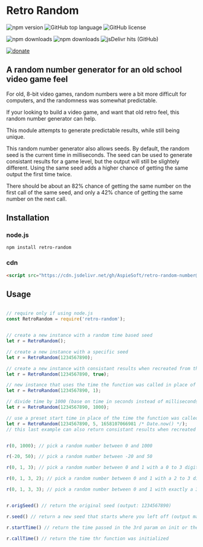 # Retro Random

![npm version](https://img.shields.io/npm/v/retro-random)
![GitHub top language](https://img.shields.io/github/languages/top/aspiesoft/retro-random-number)
![GitHub license](https://img.shields.io/github/license/aspiesoft/retro-random-number)

![npm downloads](https://img.shields.io/npm/dw/retro-random)
![npm downloads](https://img.shields.io/npm/dm/retro-random)
![jsDelivr hits (GitHub)](https://img.shields.io/jsdelivr/gh/hm/aspiesoft/retro-random-number)

[![donate](https://img.shields.io/badge/buy%20me%20a%20coffee-square-blue)](https://buymeacoffee.aspiesoft.com/)

## A random number generator for an old school video game feel

For old, 8-bit video games, random numbers were a bit more difficult for computers, and the randomness was somewhat predictable.

If your looking to build a video game, and want that old retro feel, this random number generator can help.

This module attempts to generate predictable results, while still being unique.

This random number generator also allows seeds. By default, the random seed is the current time in milliseconds.
The seed can be used to generate consistant results for a game level, but the output will still be slightely different.
Using the same seed adds a higher chance of getting the same output the first time twice.

There should be about an 82% chance of getting the same number on the first call of the same seed, and only a 42% chance of getting the same number on the next call.

## Installation

### node.js

```shell script
npm install retro-random
```

### cdn

```html
<script src="https://cdn.jsdelivr.net/gh/AspieSoft/retro-random-number@1.2.0/script.min.js"></script>
```

## Usage

```JavaScript

// require only if using node.js
const RetroRandom = require('retro-random');


// create a new instance with a random time based seed
let r = RetroRandom();

// create a new instance with a specific seed
let r = RetroRandom(1234567890);

// create a new instance with consistant results when recreated from the same seed
let r = RetroRandom(1234567890, true);

// new instance that uses the time the function was called in place of Math.random()
let r = RetroRandom(1234567890, 1);

// divide time by 1000 (base on time in seconds instead of milliseconds)
let r = RetroRandom(1234567890, 1000);

// use a preset start time in place of the time the function was called
let r = RetroRandom(1234567890, 5, 1658107066981 /* Date.now() */);
// this last example can also return consistant results when recreated with the same data


r(0, 1000); // pick a random number between 0 and 1000

r(-20, 50); // pick a random number between -20 and 50

r(0, 1, 3); // pick a random number between 0 and 1 with a 0 to 3 digit decimal

r(0, 1, 3, 2); // pick a random number between 0 and 1 with a 2 to 3 digit decimal

r(0, 1, 3, 3); // pick a random number between 0 and 1 with exactly a 3 digit decimal


r.origSeed() // return the original seed (output: 1234567890)

r.seed() // return a new seed that starts where you left off (output may very)

r.startTime() // return the time passed in the 3rd param on init or the time the function was initialized

r.callTime() // return the time thr function was initialized

```
